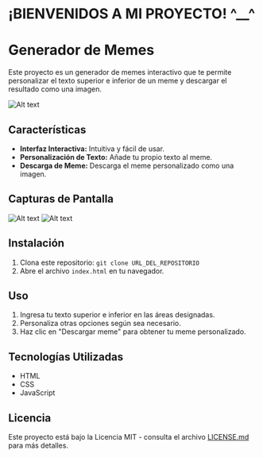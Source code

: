 # ¡BIENVENIDOS A MI PROYECTO! ^__^

# Generador de Memes

Este proyecto es un generador de memes interactivo que te permite personalizar el texto superior e inferior de un meme y descargar el resultado como una imagen.

![Alt text](image0.png)

## Características

- **Interfaz Interactiva:** Intuitiva y fácil de usar.
- **Personalización de Texto:** Añade tu propio texto al meme.
- **Descarga de Meme:** Descarga el meme personalizado como una imagen.


## Capturas de Pantalla

![Alt text](image-2.png)
![Alt text](image-3.png)

## Instalación

1. Clona este repositorio: `git clone URL_DEL_REPOSITORIO`
2. Abre el archivo `index.html` en tu navegador.

## Uso

1. Ingresa tu texto superior e inferior en las áreas designadas.
2. Personaliza otras opciones según sea necesario.
3. Haz clic en "Descargar meme" para obtener tu meme personalizado.


## Tecnologías Utilizadas

- HTML
- CSS
- JavaScript




## Licencia

Este proyecto está bajo la Licencia MIT - consulta el archivo [LICENSE.md](LICENSE.md) para más detalles.


